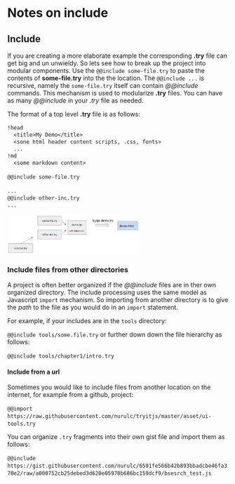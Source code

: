# Notes on include

## Include

If you are creating a more elaborate example the corresponding __.try__ file can get big and un unwieldy. So lets see how to break up the project into modular components. Use the ```@@include some-file.try``` to paste the contents of __some-file.try__ into the the location. The ```@@include ...``` is recursive, namely the ```some-file.try``` itself can contain _@@include_ commands. This mechanism is used to modularize __.try__ files. You can have as many _@@include_ in your _.try_ file 
as needed.

The format of a top level __.try__ file is as follows:

```
!head
  <title>My Demo</title>
  <sone html header content scripts, .css, fonts>
  ...
!md
  <some markdown content>
  
@@include some-file.try

...
@@include other-inc.try
...
```
<img src="../images/tryit-demo-with-include.png" style="width: 60%"> 

### Include files from other directories
 
 A project is often better organized if the _@@include_ files are in ther own organized directory. The include processing uses the same model as Javascript ```import``` mechanism. So importing from another directory is to give the _path_ to the file as you would do in an ```import``` statement.
 
 For example, if your includes are in the ```tools``` directory:
 
 ```@@include tools/some.file.try``` or further down down the file hierarchy as follows:
 
 ```@@include tools/chapter1/intro.try```
 
 #### Include from a url
 
 Sometimes you would like to include files from another location on the internet, for example from a github, project:
 
 ```@@import https://raw.githubusercontent.com/nurulc/tryitjs/master/asset/ui-tools.try```
 
 You can organize ```.try``` fragments into their own gist file and import them as follows:
 
 ```@@include https://gist.githubusercontent.com/nurulc/6591fe566b42b893bbadcbe46fa370e2/raw/a000752cb25debed3d620e05970b686bc159dcf9/bsesrch_test.js```
 
 

